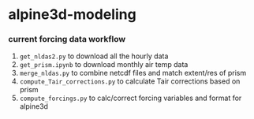# alpine3d-modeling

### current forcing data workflow
 1. `get_nldas2.py` to download all the hourly data
 1. `get_prism.ipynb` to download monthly air temp data
 1. `merge_nldas.py` to combine netcdf files and match extent/res of prism
 1. `compute_Tair_corrections.py` to calculate Tair corrections based on prism
 1. `compute_forcings.py` to calc/correct forcing variables and format for alpine3d
